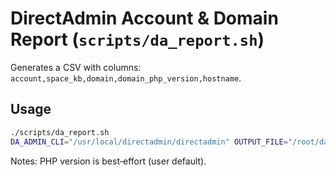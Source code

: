 
# DirectAdmin Account & Domain Report (`scripts/da_report.sh`)

Generates a CSV with columns: `account,space_kb,domain,domain_php_version,hostname`.

## Usage

```bash
./scripts/da_report.sh
DA_ADMIN_CLI="/usr/local/directadmin/directadmin" OUTPUT_FILE="/root/da_report.csv" ./scripts/da_report.sh
```

Notes: PHP version is best‑effort (user default).
